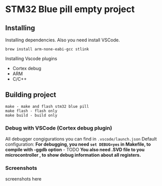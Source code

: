 # STM32 Blue pill empty project

## Installing
Installing dependencies. Also you need install VSCode.
```
brew install arm-none-eabi-gcc stlink
```
Installing Vscode plugins
- Cortex debug
- ARM
- C/C++

## Building project

```
make - make and flash stm32 blue pill
make flash - flash only
make build - build only
```

### Debug with VSCode (Cortex debug plugin)
All debugger congigurations you can find in `.vscode/launch.json`
Default configuration:
**For debugging, you need `set DEBUG=yes` in Makefile, to compile with -ggdb option** - TODO
**You also need .SVD file to you microcontroller , to show debug information about all registers.**

### Screenshots

screenshots here
